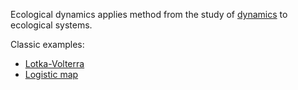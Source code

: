 
Ecological dynamics applies method from the study of [dynamics](./dynamics.md) to ecological systems. 

Classic examples:

- [Lotka-Volterra](./lotka_volterra.md)
- [Logistic map](./logistic_map.md)